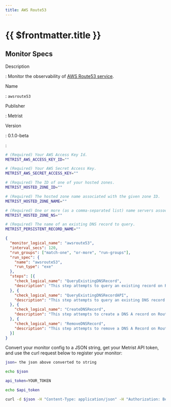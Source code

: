 ```yaml
---
title: AWS Route53
---
```


# {{ $frontmatter.title }}

## Monitor Specs

Description

: Monitor the observability of [AWS Route53 service](https://aws.amazon.com/route53/).

Name

: `awsroute53`

Publisher

: Metrist

Version

: 0.1.0-beta

: &nbsp;


<!--@include: /parts/_1.md-->


<!--@include: /parts/_2.md-->


<!--@include: /parts/_3.md-->


```sh
# (Required) Your AWS Access Key Id.
METRIST_AWS_ACCESS_KEY_ID=""

# (Required) Your AWS Secret Access Key.
METRIST_AWS_SECRET_ACCESS_KEY=""

# (Required) The ID of one of your hosted zones.
METRIST_HOSTED_ZONE_ID=""

# (Required) The hosted zone name associated with the given zone ID.
METRIST_HOSTED_ZONE_NAME=""

# (Required) One or more (as a comma-separated list) name servers associated with the given zone ID.
METRIST_HOSTED_ZONE_NS=""

# (Required) The name of an existing DNS record to query.
METRIST_PERSISTENT_RECORD_NAME=""
```

<!--@include: /parts/tips_env-vars.md -->


<!--@include: /parts/_4.md-->


```json
{
  "monitor_logical_name": "awsroute53",
  "interval_secs": 120,
  "run_groups": ["match-one", "or-more", "run-groups"],
  "run_spec": {
    "name": "awsroute53",
    "run_type": "exe"
  },
  "steps": [{
    "check_logical_name": "QueryExistingDNSRecord",
    "description": "This step attempts to query an existing record on Route53 via DNS Lookup."
  }, {
    "check_logical_name": "QueryExistingDNSRecordAPI",
    "description": "This step attempts to query an existing DNS record on Route53 via the AWS SDK for JavaScript v3."
  }, {
    "check_logical_name": "CreateDNSRecord",
    "description": "This step attempts to create a DNS A record on Route53 via the AWS SDK for JavaScript v3."
  }, {
    "check_logical_name": "RemoveDNSRecord",
    "description": "This step attempts to remove a DNS A Record on Route53 via the AWS SDK for JavaScript v3."
  }]
}
```




Convert your monitor config to a JSON string, get your Metrist API token, and use the curl request below to register your monitor:

```sh
json= the json above converted to string

echo $json

api_token=YOUR_TOKEN

echo $api_token

curl -d $json -H "Content-Type: application/json" -H "Authorization: Bearer $api_token" 'https://app.metrist.io/api/v0/monitor-config'

```

<!--@include: /parts/tips_api.md-->


<!--@include: /parts/_5.md-->


<!--@include: /parts/result.md-->